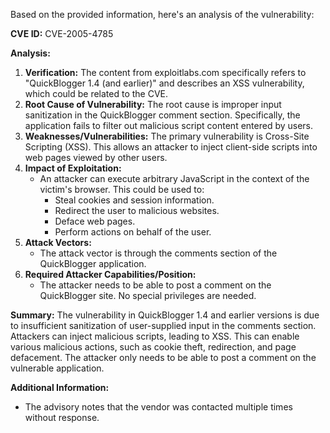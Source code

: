 Based on the provided information, here's an analysis of the vulnerability:

**CVE ID:** CVE-2005-4785

**Analysis:**

1.  **Verification:** The content from exploitlabs.com specifically refers to "QuickBlogger 1.4 (and earlier)" and describes an XSS vulnerability, which could be related to the CVE.
2.  **Root Cause of Vulnerability:** The root cause is improper input sanitization in the QuickBlogger comment section. Specifically, the application fails to filter out malicious script content entered by users.
3.  **Weaknesses/Vulnerabilities:** The primary vulnerability is Cross-Site Scripting (XSS). This allows an attacker to inject client-side scripts into web pages viewed by other users.
4.  **Impact of Exploitation:**
    *   An attacker can execute arbitrary JavaScript in the context of the victim's browser. This could be used to:
        *   Steal cookies and session information.
        *   Redirect the user to malicious websites.
        *   Deface web pages.
        *   Perform actions on behalf of the user.
5. **Attack Vectors:**
    *   The attack vector is through the comments section of the QuickBlogger application.
6.  **Required Attacker Capabilities/Position:**
    *   The attacker needs to be able to post a comment on the QuickBlogger site. No special privileges are needed.

**Summary:**
The vulnerability in QuickBlogger 1.4 and earlier versions is due to insufficient sanitization of user-supplied input in the comments section. Attackers can inject malicious scripts, leading to XSS. This can enable various malicious actions, such as cookie theft, redirection, and page defacement. The attacker only needs to be able to post a comment on the vulnerable application.

**Additional Information:**
* The advisory notes that the vendor was contacted multiple times without response.